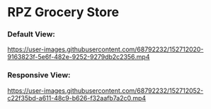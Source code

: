 # RPZ Grocery Store

<h3>Default View:</h3>


https://user-images.githubusercontent.com/68792232/152712020-9163823f-5e6f-482e-9252-9279db2c2356.mp4


<h3>Responsive View:</h3>


https://user-images.githubusercontent.com/68792232/152712052-c22f35bd-a611-48c9-b626-f32aafb7a2c0.mp4


